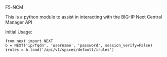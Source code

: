 F5-NCM

This is a python module to assist in interacting with the BIG-IP Next Central Manager API

Initial Usage:

```
from next import NEXT
b = NEXT('ip/fqdn', 'username', 'password', session_verify=False)
irules = b.load('/api/v1/spaces/default/irules')
```